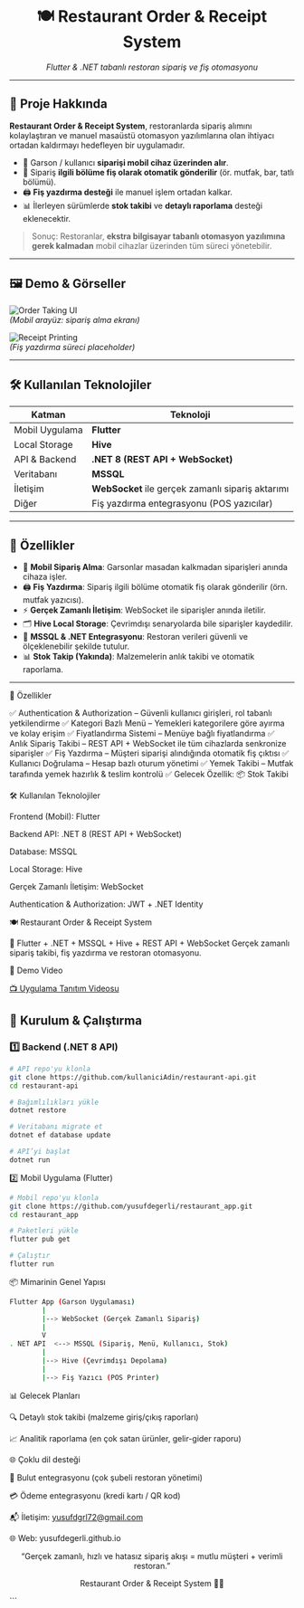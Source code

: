 <!-- Restoran Sipariş Otomasyon README.md -->

<div align="center">

# 🍽️ Restaurant Order & Receipt System  

*Flutter & .NET tabanlı restoran sipariş ve fiş otomasyonu*  

</div>

---

## 🚀 Proje Hakkında  

**Restaurant Order & Receipt System**, restoranlarda sipariş alımını kolaylaştıran ve manuel masaüstü otomasyon yazılımlarına olan ihtiyacı ortadan kaldırmayı hedefleyen bir uygulamadır.  

- 📝 Garson / kullanıcı **siparişi mobil cihaz üzerinden alır**.  
- 📄 Sipariş **ilgili bölüme fiş olarak otomatik gönderilir** (ör. mutfak, bar, tatlı bölümü).  
- 🖨️ **Fiş yazdırma desteği** ile manuel işlem ortadan kalkar.  
- 📊 İlerleyen sürümlerde **stok takibi** ve **detaylı raporlama** desteği eklenecektir.  

> Sonuç: Restoranlar, **ekstra bilgisayar tabanlı otomasyon yazılımına gerek kalmadan** mobil cihazlar üzerinden tüm süreci yönetebilir.  

---

## 🖼️ Demo & Görseller  

![Order Taking UI](https://via.placeholder.com/600x400.png?text=Restaurant+Order+App+UI+Placeholder)  
*(Mobil arayüz: sipariş alma ekranı)*  

![Receipt Printing](https://via.placeholder.com/600x400.png?text=Receipt+Printing+Placeholder)  
*(Fiş yazdırma süreci placeholder)*  

---

## 🛠️ Kullanılan Teknolojiler  

| Katman | Teknoloji |
|---|---|
| Mobil Uygulama | **Flutter** |
| Local Storage | **Hive** |
| API & Backend | **.NET 8 (REST API + WebSocket)** |
| Veritabanı | **MSSQL** |
| İletişim | **WebSocket** ile gerçek zamanlı sipariş aktarımı |
| Diğer | Fiş yazdırma entegrasyonu (POS yazıcılar) |

---

## 🔑 Özellikler  

- 📱 **Mobil Sipariş Alma**: Garsonlar masadan kalkmadan siparişleri anında cihaza işler.  
- 🖨️ **Fiş Yazdırma**: Sipariş ilgili bölüme otomatik fiş olarak gönderilir (örn. mutfak yazıcısı).  
- ⚡ **Gerçek Zamanlı İletişim**: WebSocket ile siparişler anında iletilir.  
- 🗂️ **Hive Local Storage**: Çevrimdışı senaryolarda bile siparişler kaydedilir.  
- 🔄 **MSSQL & .NET Entegrasyonu**: Restoran verileri güvenli ve ölçeklenebilir şekilde tutulur.  
- 📊 **Stok Takip (Yakında)**: Malzemelerin anlık takibi ve otomatik raporlama.  

---
🚀 Özellikler

✅ Authentication & Authorization – Güvenli kullanıcı girişleri, rol tabanlı yetkilendirme
✅ Kategori Bazlı Menü – Yemekleri kategorilere göre ayırma ve kolay erişim
✅ Fiyatlandırma Sistemi – Menüye bağlı fiyatlandırma
✅ Anlık Sipariş Takibi – REST API + WebSocket ile tüm cihazlarda senkronize siparişler
✅ Fiş Yazdırma – Müşteri siparişi alındığında otomatik fiş çıktısı
✅ Kullanıcı Doğrulama – Hesap bazlı oturum yönetimi
✅ Yemek Takibi – Mutfak tarafında yemek hazırlık & teslim kontrolü
✅ Gelecek Özellik: 📦 Stok Takibi

🛠️ Kullanılan Teknolojiler

Frontend (Mobil): Flutter

Backend API: .NET 8 (REST API + WebSocket)

Database: MSSQL

Local Storage: Hive

Gerçek Zamanlı İletişim: WebSocket

Authentication & Authorization: JWT + .NET Identity

🍽️ Restaurant Order & Receipt System

📌 Flutter + .NET + MSSQL + Hive + REST API + WebSocket
Gerçek zamanlı sipariş takibi, fiş yazdırma ve restoran otomasyonu.

🎥 Demo Video

[📺 Uygulama Tanıtım Videosu](https://studio.youtube.com/video/sd72daiaKoE/edit)

## 🧩 Kurulum & Çalıştırma  

### 1️⃣ Backend (.NET 8 API)  

```bash
# API repo'yu klonla
git clone https://github.com/kullaniciAdin/restaurant-api.git
cd restaurant-api

# Bağımlılıkları yükle
dotnet restore

# Veritabanı migrate et
dotnet ef database update

# API’yi başlat
dotnet run
```

2️⃣ Mobil Uygulama (Flutter)
```bash
# Mobil repo'yu klonla
git clone https://github.com/yusufdegerli/restaurant_app.git
cd restaurant_app

# Paketleri yükle
flutter pub get

# Çalıştır
flutter run
```
📦 Mimarinin Genel Yapısı
```bash
Flutter App (Garson Uygulaması)
        |
        |--> WebSocket (Gerçek Zamanlı Sipariş)
        |
        V
. NET API  <--> MSSQL (Sipariş, Menü, Kullanıcı, Stok)
        |
        |--> Hive (Çevrimdışı Depolama)
        |
        |--> Fiş Yazıcı (POS Printer)
```

📊 Gelecek Planları

🔍 Detaylı stok takibi (malzeme giriş/çıkış raporları)

📈 Analitik raporlama (en çok satan ürünler, gelir-gider raporu)

🌐 Çoklu dil desteği

🏪 Bulut entegrasyonu (çok şubeli restoran yönetimi)

💳 Ödeme entegrasyonu (kredi kartı / QR kod)

📬 İletişim: yusufdgrl72@gmail.com

🌐 Web: yusufdegerli.github.io

<div align="center">

“Gerçek zamanlı, hızlı ve hatasız sipariş akışı = mutlu müşteri + verimli restoran.”

Restaurant Order & Receipt System 📲🍴

</div> ```
